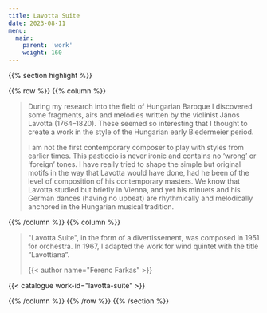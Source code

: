 ```yaml
---
title: Lavotta Suite
date: 2023-08-11
menu:
  main:
    parent: 'work'
    weight: 160
---
```


{{% section highlight %}}

{{% row %}}
{{% column %}}

> During my research into the field of Hungarian Baroque I discovered some fragments, airs and melodies 
> written by the violinist János Lavotta (1764–1820). These seemed so interesting that I thought to 
> create a work in the style of the Hungarian early Biedermeier period. 
>
> I am not the first contemporary composer to play with styles from earlier times. This pasticcio is 
> never ironic and contains no ‘wrong’ or ‘foreign’ tones. I have really tried to shape the simple but 
> original motifs in the way that Lavotta would have done, had he been of the level of composition of 
> his contemporary masters. We know that Lavotta studied but briefly in Vienna, and yet his minuets and 
> his German dances (having no upbeat) are rhythmically and melodically anchored in the Hungarian 
> musical tradition. 


{{% /column %}}
{{% column %}}

> "Lavotta Suite", in the form of a divertissement, was composed in 1951 for orchestra. In 1967, I 
> adapted the work for wind quintet with the title “Lavottiana”. 
>
> {{< author name="Ferenc Farkas" >}}

{{< catalogue work-id="lavotta-suite" >}}

{{% /column %}}
{{% /row %}}
{{% /section %}}